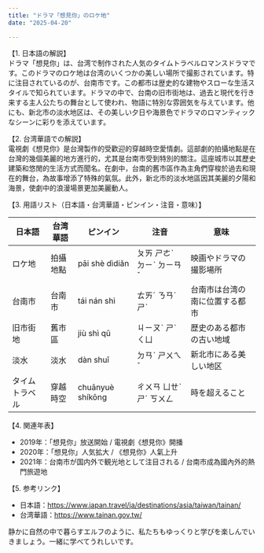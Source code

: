 ```yaml
---
title: "ドラマ「想見你」のロケ地"
date: "2025-04-20"

---
```


【1. 日本語の解説】  
ドラマ「想見你」は、台湾で制作された人気のタイムトラベルロマンスドラマです。このドラマのロケ地は台湾のいくつかの美しい場所で撮影されています。特に注目されているのが、台南市です。この都市は歴史的な建物やスローな生活スタイルで知られています。ドラマの中で、台南の旧市街地は、過去と現代を行き来する主人公たちの舞台として使われ、物語に特別な雰囲気を与えています。他にも、新北市の淡水地区は、その美しい夕日や海景色でドラマのロマンティックなシーンに彩りを添えています。

【2. 台湾華語での解説】  
電視劇《想見你》是台灣製作的受歡迎的穿越時空愛情劇。這部劇的拍攝地點是在台灣的幾個美麗的地方進行的，尤其是台南市受到特別的關注。這座城市以其歷史建築和悠閒的生活方式而聞名。在劇中，台南的舊市區作為主角們穿梭於過去和現在的舞台，為故事增添了特殊的氣氛。此外，新北市的淡水地區因其美麗的夕陽和海景，使劇中的浪漫場景更加美麗動人。

【3. 用語リスト（日本語・台湾華語・ピンイン・注音・意味）】

| 日本語     | 台湾華語     | ピンイン    | 注音     | 意味                     |
|------------|--------------|-------------|----------|--------------------------|
| ロケ地     | 拍攝地點     | pāi shè dìdiǎn | ㄆㄞ ㄕㄜˋ ㄉㄧˋ ㄉㄧㄢˇ | 映画やドラマの撮影場所   |
| 台南市     | 台南市       | tái nán shì  | ㄊㄞˊ ㄋㄢˊ ㄕˋ    | 台南市は台湾の南に位置する都市 |
| 旧市街地   | 舊市區       | jiù shì qū   | ㄐㄧㄡˋ ㄕˋ ㄑㄩ    | 歴史のある都市の古い地域     |
| 淡水       | 淡水         | dàn shuǐ    | ㄉㄢˋ ㄕㄨㄟˇ    | 新北市にある美しい地区     |
| タイムトラベル | 穿越時空     | chuānyuè shíkōng | ㄔㄨㄢ ㄩㄝˋ ㄕˊ ㄎㄨㄥ  | 時を超えること |

【4. 関連年表】  
- 2019年：「想見你」放送開始 / 電視劇《想見你》開播
- 2020年：「想見你」人気拡大 / 《想見你》人氣上升
- 2021年：台南市が国内外で観光地として注目される / 台南市成為國內外的熱門旅遊地

【5. 参考リンク】  
- 日本語：https://www.japan.travel/ja/destinations/asia/taiwan/tainan/
- 台湾華語：https://www.tainan.gov.tw/

静かに自然の中で暮らすエルフのように、私たちもゆっくりと学びを楽しんでいきましょう。一緒に学べてうれしいです。
